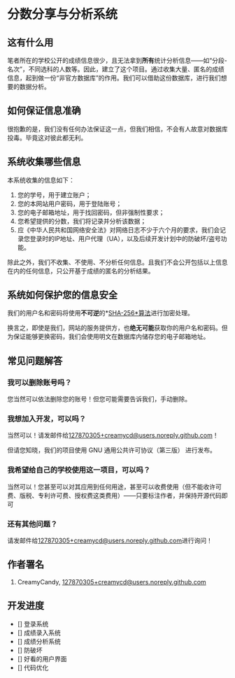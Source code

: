 # 分数分享与分析系统

## 这有什么用

笔者所在的学校公开的成绩信息很少，且无法拿到**所有**统计分析信息——如“分段-名次”，不同选科的人数等。因此，建立了这个项目。通过收集大量、匿名的成绩信息，起到做一份“非官方数据库”的作用。我们可以借助这份数据库，进行我们想要的数据分析。

## 如何保证信息准确

很抱歉的是，我们没有任何办法保证这一点，但我们相信，不会有人故意对数据库投毒。毕竟这对彼此都无利。

## 系统收集哪些信息

本系统收集的信息如下：
1. 您的学号，用于建立账户；
2. 您的本网站用户密码，用于登陆账号；
3. 您的电子邮箱地址，用于找回密码，但非强制性要求；
4. 您希望提供的分数，我们将记录并分析该数据；
5. 应《中华人民共和国网络安全法》对网络日志不少于六个月的要求，我们会记录您登录时的IP地址、用户代理（UA），以及后续开发计划中的防破坏/盗号功能。

除此之外，我们不收集、不使用、不分析任何信息。且我们不会公开包括以上信息在内的任何信息，只公开基于成绩的匿名的分析结果。

## 系统如何保护您的信息安全

我们的用户名和密码将使用**不可逆**的*[SHA-256*算法](https://zhuanlan.zhihu.com/p/94619052)进行加密处理。

换言之，即使是我们，网站的服务提供方，也**绝无可能**获取你的用户名和密码。但为保证能够更换密码，我们会使用明文在数据库内储存您的电子邮箱地址。

## 常见问题解答

### 我可以删除账号吗？

您当然可以依法删除您的账号！但您可能需要告诉我们，手动删除。

### 我想加入开发，可以吗？

当然可以！请发邮件给[127870305+creamycd@users.noreply.github.com](mailto:127870305+creamycd@users.noreply.github.com)！

但请您知晓，我们的项目使用 GNU 通用公共许可协议（第三版） 进行发布。

### 我希望给自己的学校使用这一项目，可以吗？

当然可以！您甚至可以对其应用到任何用途，甚至可以收费使用（但不能收许可费、版税、专利许可费、授权费这类费用）——只要标注作者，并保持开源代码即可

### 还有其他问题？

请发邮件给[127870305+creamycd@users.noreply.github.com](mailto:127870305+creamycd@users.noreply.github.com)进行询问！

## 作者署名

1. CreamyCandy, [127870305+creamycd@users.noreply.github.com](mailto:127870305+creamycd@users.noreply.github.com)

## 开发进度
- [] 登录系统
- [] 成绩录入系统
- [] 成绩分析系统
- [] 防破坏
- [] 好看的用户界面
- [] 代码优化